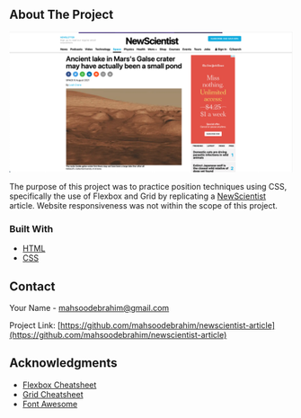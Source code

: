 <!-- ABOUT THE PROJECT -->

## About The Project

[![NewScientist][product-screenshot]](https://example.com)

The purpose of this project was to practice position techniques using CSS, specifically the use of Flexbox and Grid by replicating a [NewScientist](https://nextjs.org/) article. Website responsiveness was not within the scope of this project.

### Built With

- [HTML](https://developer.mozilla.org/en-US/docs/Web/HTML)
- [CSS](https://developer.mozilla.org/en-US/docs/Web/CSS)

<!-- CONTACT -->

## Contact

Your Name - mahsoodebrahim@gmail.com

Project Link: [https://github.com/mahsoodebrahim/newscientist-article](https://github.com/mahsoodebrahim/newscientist-article)

<!-- ACKNOWLEDGMENTS -->

## Acknowledgments

- [Flexbox Cheatsheet](https://css-tricks.com/snippets/css/a-guide-to-flexbox/)
- [Grid Cheatsheet](https://css-tricks.com/snippets/css/complete-guide-grid/)
- [Font Awesome](https://fontawesome.com)

<!-- MARKDOWN LINKS & IMAGES -->

[product-screenshot]: ./assets/images/website-image.png
